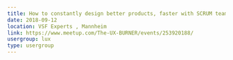 ```yaml
---
title: How to constantly design better products, faster with SCRUM teams
date: 2018-09-12
location: VSF Experts , Mannheim
link: https://www.meetup.com/The-UX-BURNER/events/253920188/
usergroup: lux
type: usergroup
---
```

